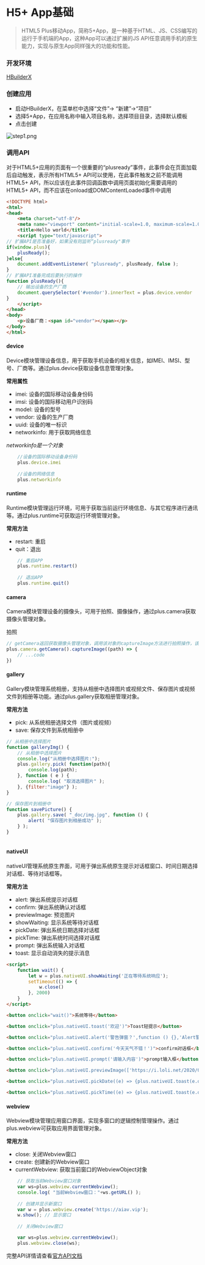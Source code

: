 # H5+ App基础

> HTML5 Plus移动App，简称5+App，是一种基于HTML、JS、CSS编写的运行于手机端的App，这种App可以通过扩展的JS API任意调用手机的原生能力，实现与原生App同样强大的功能和性能。

### 开发环境

[HBuilderX](http://www.dcloud.io/)

### 创建应用

- 启动HBuilderX，在菜单栏中选择“文件”-> “新建”->“项目”
- 选择5+App，在应用名称中输入项目名称，选择项目目录，选择默认模板
- 点击创建

![step1.png](https://upload-images.jianshu.io/upload_images/20584634-6059696adfa86ce8.png?imageMogr2/auto-orient/strip%7CimageView2/2/w/1240)


### 调用API


对于HTML5+应用的页面有一个很重要的“plusready”事件，此事件会在页面加载后自动触发，表示所有HTML5+ API可以使用，在此事件触发之前不能调用HTML5+ API，所以应该在此事件回调函数中调用页面初始化需要调用的HTML5+ API，而不应该在onload或DOMContentLoaded事件中调用

```html
<!DOCTYPE html>  
<html>  
<head>  
    <meta charset="utf-8"/>  
    <meta name="viewport" content="initial-scale=1.0, maximum-scale=1.0, user-scalable=no"/>  
    <title>Hello world</title>  
    <script type="text/javascript">   
// 扩展API是否准备好，如果没有则监听“plusready"事件  
if(window.plus){  
    plusReady();  
}else{   
    document.addEventListener( "plusready", plusReady, false );  
}  
// 扩展API准备完成后要执行的操作  
function plusReady(){    
	// 输出设备的生产厂商
    document.querySelector('#vendor').innerText = plus.device.vendor
}  
    </script>   
</head>   
<body>
	<p>设备厂商：<span id="vendor"></span></p>
</body>  
</html>
```

#### device

Device模块管理设备信息，用于获取手机设备的相关信息，如IMEI、IMSI、型号、厂商等。通过plus.device获取设备信息管理对象。

**常用属性**

- imei: 设备的国际移动设备身份码
- imsi: 设备的国际移动用户识别码
- model: 设备的型号
- vendor: 设备的生产厂商
- uuid: 设备的唯一标识
- networkinfo: 用于获取网络信息

*networkinfo是一个对象*

```javascript
	//设备的国际移动设备身份码
	plus.device.imei
	
	//设备的网络信息
	plus.networkinfo
```

#### runtime

Runtime模块管理运行环境，可用于获取当前运行环境信息、与其它程序进行通讯等。通过plus.runtime可获取运行环境管理对象。


**常用方法**

- restart: 重启
- quit：退出

```javascript
	// 重启APP
	plus.runtime.restart()
	
	// 退出APP
	plus.runtime.quit()
```

#### camera

Camera模块管理设备的摄像头，可用于拍照、摄像操作，通过plus.camera获取摄像头管理对象。

拍照

```javascript
// getCamera返回获取摄像头管理对象，调用该对象的captureImage方法进行拍照操作，该方法接受3个参数，1.成功的回调函数，有一个路径参数，必选 2.失败的回调函数  3. 摄像头拍照参数
plus.camera.getCamera().captureImage((path) => {
    // ...code
})
```


#### gallery

Gallery模块管理系统相册，支持从相册中选择图片或视频文件、保存图片或视频文件到相册等功能。通过plus.gallery获取相册管理对象。

**常用方法**

- pick: 从系统相册选择文件（图片或视频）
- save: 保存文件到系统相册中

```javascript
// 从相册中选择图片 
function galleryImg() {
	// 从相册中选择图片
	console.log("从相册中选择图片:");
    plus.gallery.pick( function(path){
    	console.log(path);
    }, function ( e ) {
    	console.log( "取消选择图片" );
    }, {filter:"image"} );
}

// 保存图片到相册中 
function savePicture() {
	plus.gallery.save( "_doc/img.jpg", function () {
		alert( "保存图片到相册成功" );
	} );
}
	
```


#### nativeUI

nativeUI管理系统原生界面，可用于弹出系统原生提示对话框窗口、时间日期选择对话框、等待对话框等。

**常用方法**

- alert: 弹出系统提示对话框
- confirm: 弹出系统确认对话框
- previewImage: 预览图片
- showWaiting: 显示系统等待对话框
- pickDate: 弹出系统日期选择对话框
- pickTime: 弹出系统时间选择对话框
- prompt: 弹出系统输入对话框
- toast: 显示自动消失的提示消息


```html
<script>
    function wait() {
        let w = plus.nativeUI.showWaiting('正在等待系统响应');
        setTimeout(() => {
            w.close()
        }, 2000)
    }
</script>

<button onclick="wait()">系统等待</button>

<button onclick="plus.nativeUI.toast('欢迎')">Toast轻提示</button>

<button onclick="plus.nativeUI.alert('警告弹窗？',function () {},'Alert警告','关闭警告')">Alert警告</button>

<button onclick="plus.nativeUI.confirm('今天天气不错！')">confirm对话框</button>

<button onclick="plus.nativeUI.prompt('请输入内容')">prompt输入框</button>

<button onclick="plus.nativeUI.previewImage(['https://i.loli.net/2020/02/20/koUiZ8OCDabPhYt.jpg'])">预览图片</button>

<button onclick="plus.nativeUI.pickDate((e) => {plus.nativeUI.toast(e.date)})">选择日期</button>

<button onclick="plus.nativeUI.pickTime((e) => {plus.nativeUI.toast(e.date)})">选择时间</button>
```


#### webview

Webview模块管理应用窗口界面，实现多窗口的逻辑控制管理操作。通过plus.webview可获取应用界面管理对象。

**常用方法**

- close: 关闭Webview窗口
- create: 创建新的Webview窗口
- currentWebview: 获取当前窗口的WebviewObject对象

```javascript
	// 获取当前Webview窗口对象
	var ws=plus.webview.currentWebview();
	console.log( "当前Webview窗口："+ws.getURL() );
	
	// 创建并显示新窗口
	var w = plus.webview.create('https://aiav.vip');
	w.show(); // 显示窗口
	
	// 关闭Webview窗口

	var ws=plus.webview.currentWebview();
	plus.webview.close(ws);
```



完整API详情请查看[官方API文档](http://www.html5plus.org/doc/zh_cn/accelerometer.html)